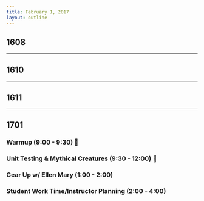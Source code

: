 ```yaml
---
title: February 1, 2017
layout: outline
---
```


## 1608

***

## 1610

***

## 1611

***

## 1701

### Warmup (9:00 - 9:30) :muscle:

### Unit Testing & Mythical Creatures (9:30 - 12:00) :ghost:

### Gear Up w/ Ellen Mary (1:00 - 2:00)

### Student Work Time/Instructor Planning (2:00 - 4:00)

